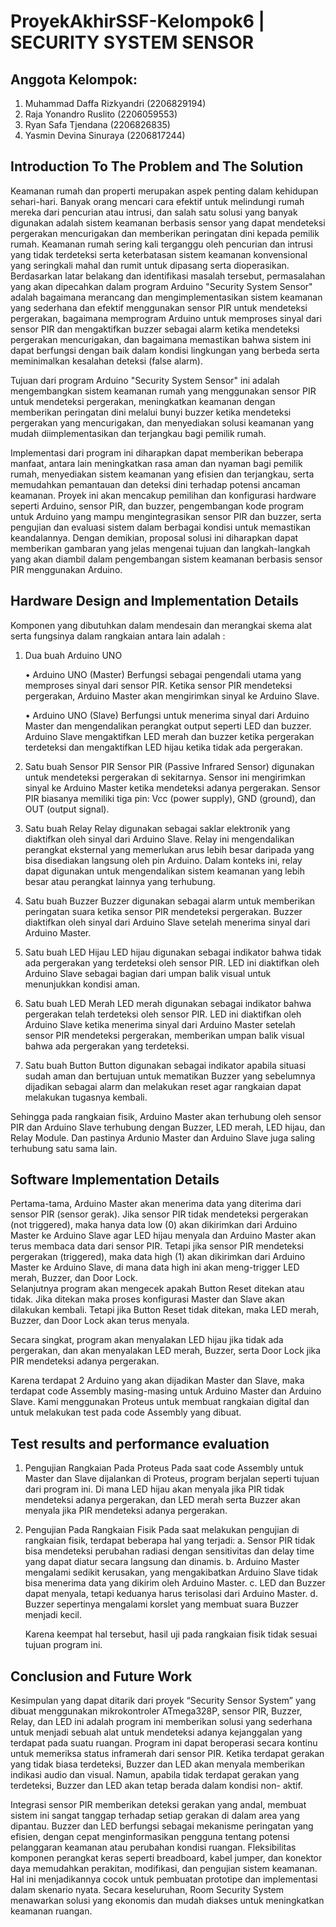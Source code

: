 # ProyekAkhirSSF-Kelompok6 | SECURITY SYSTEM SENSOR

## Anggota Kelompok:
1. Muhammad Daffa Rizkyandri (2206829194)
2. Raja Yonandro Ruslito     (2206059553)
3. Ryan Safa Tjendana        (2206826835)
4. Yasmin Devina Sinuraya    (2206817244)

## Introduction To The Problem and The Solution
Keamanan rumah dan properti merupakan aspek penting dalam kehidupan sehari-hari.
Banyak orang mencari cara efektif untuk melindungi rumah mereka dari pencurian atau intrusi,
dan salah satu solusi yang banyak digunakan adalah sistem keamanan berbasis sensor yang dapat
mendeteksi pergerakan mencurigakan dan memberikan peringatan dini kepada pemilik rumah.
Keamanan rumah sering kali terganggu oleh pencurian dan intrusi yang tidak terdeteksi serta
keterbatasan sistem keamanan konvensional yang seringkali mahal dan rumit untuk dipasang serta
dioperasikan. Berdasarkan latar belakang dan identifikasi masalah tersebut, permasalahan yang
akan dipecahkan dalam program Arduino "Security System Sensor" adalah bagaimana merancang
dan mengimplementasikan sistem keamanan yang sederhana dan efektif menggunakan sensor PIR
untuk mendeteksi pergerakan, bagaimana memprogram Arduino untuk memproses sinyal dari
sensor PIR dan mengaktifkan buzzer sebagai alarm ketika mendeteksi pergerakan mencurigakan,
dan bagaimana memastikan bahwa sistem ini dapat berfungsi dengan baik dalam kondisi
lingkungan yang berbeda serta meminimalkan kesalahan deteksi (false alarm).

Tujuan dari program Arduino "Security System Sensor" ini adalah mengembangkan sistem
keamanan rumah yang menggunakan sensor PIR untuk mendeteksi pergerakan, meningkatkan
keamanan dengan memberikan peringatan dini melalui bunyi buzzer ketika mendeteksi pergerakan
yang mencurigakan, dan menyediakan solusi keamanan yang mudah diimplementasikan dan
terjangkau bagi pemilik rumah.

Implementasi dari program ini diharapkan dapat memberikan beberapa manfaat, antara lain
meningkatkan rasa aman dan nyaman bagi pemilik rumah, menyediakan sistem keamanan yang
efisien dan terjangkau, serta memudahkan pemantauan dan deteksi dini terhadap potensi ancaman
keamanan. Proyek ini akan mencakup pemilihan dan konfigurasi hardware seperti Arduino, sensor
PIR, dan buzzer, pengembangan kode program untuk Arduino yang mampu mengintegrasikan
sensor PIR dan buzzer, serta pengujian dan evaluasi sistem dalam berbagai kondisi untuk
memastikan keandalannya. Dengan demikian, proposal solusi ini diharapkan dapat memberikan
gambaran yang jelas mengenai tujuan dan langkah-langkah yang akan diambil dalam
pengembangan sistem keamanan berbasis sensor PIR menggunakan Arduino.


## Hardware Design and Implementation Details
Komponen yang dibutuhkan dalam mendesain dan merangkai skema alat serta fungsinya dalam rangkaian antara lain adalah :
1) Dua buah Arduino UNO

   • Arduino UNO (Master)
   Berfungsi sebagai pengendali utama yang memproses sinyal dari sensor PIR. Ketika sensor PIR mendeteksi pergerakan, Arduino Master akan mengirimkan sinyal ke Arduino Slave.

   • Arduino UNO (Slave)
   Berfungsi untuk menerima sinyal dari Arduino Master dan mengendalikan perangkat output seperti LED dan buzzer. Arduino Slave mengaktifkan LED merah dan buzzer ketika pergerakan terdeteksi dan mengaktifkan LED hijau
   ketika tidak ada pergerakan.
   
3) Satu buah Sensor PIR
   Sensor PIR (Passive Infrared Sensor) digunakan untuk mendeteksi pergerakan di sekitarnya. Sensor ini mengirimkan sinyal ke Arduino Master ketika mendeteksi adanya pergerakan. Sensor PIR biasanya memiliki tiga pin: Vcc
   (power supply), GND (ground), dan OUT (output signal).
   
5) Satu buah Relay
   Relay digunakan sebagai saklar elektronik yang diaktifkan oleh sinyal dari Arduino Slave. Relay ini mengendalikan perangkat eksternal yang memerlukan arus lebih besar daripada yang bisa disediakan langsung oleh pin
   Arduino. Dalam konteks ini, relay dapat digunakan untuk mengendalikan sistem keamanan yang lebih besar atau perangkat lainnya yang terhubung.
   
7) Satu buah Buzzer
   Buzzer digunakan sebagai alarm untuk memberikan peringatan suara ketika sensor PIR mendeteksi pergerakan. Buzzer diaktifkan oleh sinyal dari Arduino Slave setelah menerima sinyal dari Arduino Master.
   
9) Satu buah LED Hijau
    LED hijau digunakan sebagai indikator bahwa tidak ada pergerakan yang terdeteksi oleh sensor PIR. LED ini diaktifkan oleh Arduino Slave sebagai bagian dari umpan balik visual untuk menunjukkan kondisi aman.
   
11) Satu buah LED Merah
    LED merah digunakan sebagai indikator bahwa pergerakan telah terdeteksi oleh sensor PIR. LED ini diaktifkan oleh Arduino Slave ketika menerima sinyal dari Arduino Master setelah sensor PIR mendeteksi pergerakan,
    memberikan umpan balik visual bahwa ada pergerakan yang terdeteksi.
    
13) Satu buah Button
    Button digunakan sebagai indikator apabila situasi sudah aman dan bertujuan untuk mematikan Buzzer yang sebelumnya dijadikan sebagai alarm dan melakukan reset agar rangkaian dapat melakukan tugasnya kembali.

Sehingga pada rangkaian fisik, Arduino Master akan terhubung oleh sensor PIR dan Arduino Slave terhubung dengan Buzzer, LED merah, LED hijau, dan Relay Module. Dan pastinya Ardunio Master dan Arduino Slave juga saling terhubung satu sama lain.
    
## Software Implementation Details
Pertama-tama, Arduino Master akan menerima data yang diterima dari sensor PIR (sensor gerak). Jika sensor PIR tidak mendeteksi pergerakan (not triggered), maka hanya data low (0) akan dikirimkan dari Arduino Master ke Arduino Slave agar LED hijau menyala dan Arduino Master akan terus membaca data dari sensor PIR. Tetapi jika sensor PIR  mendeteksi pergerakan (triggered), maka data high (1) akan dikirimkan dari Arduino Master ke Arduino Slave, di mana data high ini akan meng-trigger LED merah, Buzzer, dan Door Lock.  
Selanjutnya program akan mengecek apakah Button Reset ditekan atau tidak. Jika ditekan maka proses konfigurasi Master dan Slave akan dilakukan kembali. Tetapi jika Button Reset tidak ditekan, maka LED merah, Buzzer, dan Door Lock akan terus menyala. 

Secara singkat, program akan menyalakan LED hijau jika tidak ada pergerakan, dan akan menyalakan LED merah, Buzzer, serta Door Lock jika PIR mendeteksi adanya pergerakan. 

Karena terdapat 2 Arduino yang akan dijadikan Master dan Slave, maka terdapat code Assembly masing-masing untuk Arduino Master dan Arduino Slave. Kami menggunakan Proteus untuk membuat rangkaian digital dan untuk melakukan test pada code Assembly yang dibuat. 

## Test results and performance evaluation
1) Pengujian Rangkaian Pada Proteus
   Pada saat code Assembly untuk Master dan Slave dijalankan di Proteus, program berjalan seperti tujuan dari program ini. Di mana LED hijau akan menyala jika PIR tidak mendeteksi adanya pergerakan, dan LED merah serta Buzzer akan menyala jika PIR mendeteksi adanya pergerakan.
   
2) Pengujian Pada Rangkaian Fisik
   Pada saat melakukan pengujian di rangkaian fisik, terdapat beberapa hal yang terjadi:
   a. Sensor PIR tidak bisa mendeteksi perubahan radiasi dengan sensitivitas dan delay time yang dapat diatur secara langsung dan dinamis.
   b. Arduino Master mengalami sedikit kerusakan, yang mengakibatkan Arduino Slave tidak bisa menerima data yang dikirim oleh Arduino Master.
   c. LED dan Buzzer dapat menyala, tetapi keduanya harus terisolasi dari Arduino Master.
   d. Buzzer sepertinya mengalami korslet yang membuat suara Buzzer menjadi kecil. 

   Karena keempat hal tersebut, hasil uji pada rangkaian fisik tidak sesuai tujuan program ini. 

## Conclusion and Future Work
Kesimpulan yang dapat ditarik dari proyek “Security Sensor System” yang dibuat
menggunakan mikrokontroler ATmega328P, sensor PIR, Buzzer, Relay, dan LED ini adalah
program ini memberikan solusi yang sederhana untuk menjadi sebuah alat untuk mendeteksi
adanya kejanggalan yang terdapat pada suatu ruangan. Program ini dapat beroperasi secara kontinu
untuk memeriksa status inframerah dari sensor PIR. Ketika terdapat gerakan yang tidak biasa
terdeteksi, Buzzer dan LED akan menyala memberikan indikasi audio dan visual. Namun, apabila
tidak terdapat gerakan yang terdeteksi, Buzzer dan LED akan tetap berada dalam kondisi non-
aktif.

Integrasi sensor PIR memberikan deteksi gerakan yang andal, membuat sistem ini sangat
tanggap terhadap setiap gerakan di dalam area yang dipantau. Buzzer dan LED berfungsi sebagai
mekanisme peringatan yang efisien, dengan cepat menginformasikan pengguna tentang potensi
pelanggaran keamanan atau perubahan kondisi ruangan. Fleksibilitas komponen perangkat keras
seperti breadboard, kabel jumper, dan konektor daya memudahkan perakitan, modifikasi, dan
pengujian sistem keamanan. Hal ini menjadikannya cocok untuk pembuatan prototipe dan
implementasi dalam skenario nyata. Secara keseluruhan, Room Security System menawarkan
solusi yang ekonomis dan mudah diakses untuk meningkatkan keamanan ruangan.



